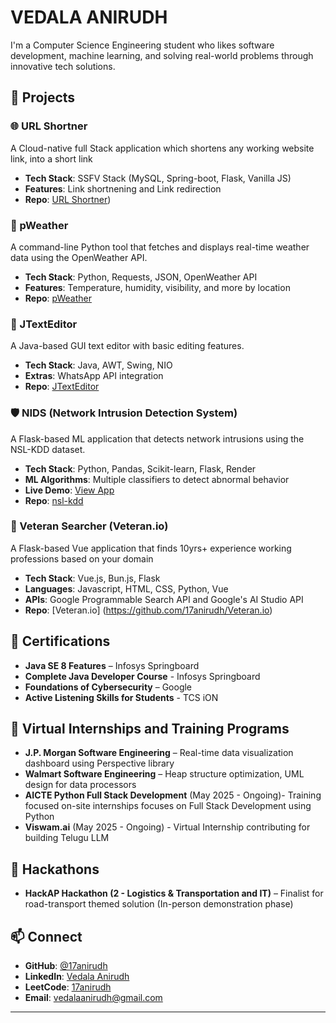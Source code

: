 # VEDALA ANIRUDH

I'm a Computer Science Engineering student who likes software development, machine learning, and solving real-world problems through innovative tech solutions.

## 🔧 Projects

### 🌐 URL Shortner
A Cloud-native full Stack application which shortens any working website link, into a short link
- **Tech Stack**: SSFV Stack (MySQL, Spring-boot, Flask, Vanilla JS)
- **Features**: Link shortnening and Link redirection
- **Repo**: [URL Shortner](https://github.com/17anirudh/Shrink.io.git))

### 📡 pWeather
A command-line Python tool that fetches and displays real-time weather data using the OpenWeather API.
- **Tech Stack**: Python, Requests, JSON, OpenWeather API
- **Features**: Temperature, humidity, visibility, and more by location
- **Repo**: [pWeather](https://github.com/17anirudh/pWeather.git)

### 📝 JTextEditor
A Java-based GUI text editor with basic editing features.
- **Tech Stack**: Java, AWT, Swing, NIO
- **Extras**: WhatsApp API integration
- **Repo**: [JTextEditor](https://github.com/17anirudh/JTextEditor.git)

### 🛡️ NIDS (Network Intrusion Detection System)
A Flask-based ML application that detects network intrusions using the NSL-KDD dataset.
- **Tech Stack**: Python, Pandas, Scikit-learn, Flask, Render
- **ML Algorithms**: Multiple classifiers to detect abnormal behavior
- **Live Demo**: [View App](https://intrusion-detection-yt2w.onrender.com/)
- **Repo**: [nsl-kdd](https://github.com/17anirudh/nsl-kdd)

### 💼 Veteran Searcher (Veteran.io)
A Flask-based Vue application that finds 10yrs+ experience working professions based on your domain
- **Tech Stack**: Vue.js, Bun.js, Flask
- **Languages**: Javascript, HTML, CSS, Python, Vue
- **APIs**: Google Programmable Search API and Google's AI Studio API
- **Repo**: [Veteran.io] (https://github.com/17anirudh/Veteran.io)

## 📜 Certifications
- **Java SE 8 Features** – Infosys Springboard
- **Complete Java Developer Course** - Infosys Springboard
- **Foundations of Cybersecurity** – Google
- **Active Listening Skills for Students** - TCS iON

## 💼 Virtual Internships and Training Programs

- **J.P. Morgan Software Engineering** – Real-time data visualization dashboard using Perspective library
- **Walmart Software Engineering** – Heap structure optimization, UML design for data processors
- **AICTE Python Full Stack Development** (May 2025 - Ongoing)- Training focused on-site internships focuses on Full Stack Development using Python
- **Viswam.ai** (May 2025 - Ongoing) - Virtual Internship contributing for building Telugu LLM


## 🏅 Hackathons

- **HackAP Hackathon (2 - Logistics & Transportation and IT)** – Finalist for road-transport themed solution (In-person demonstration phase)


## 📫 Connect

- **GitHub**: [@17anirudh](https://github.com/17anirudh)
- **LinkedIn**: [Vedala Anirudh](https://www.linkedin.com/in/vedala-anirudh/)
- **LeetCode**: [17anirudh](https://leetcode.com/u/17anirudh/)
- **Email**: vedalaanirudh@gmail.com

---


